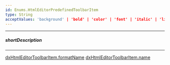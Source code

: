 ```yaml
---
id: Enums.HtmlEditorPredefinedToolbarItem
type: String
acceptValues: 'background' | 'bold' | 'color' | 'font' | 'italic' | 'link' | 'image' | 'size' | 'strike' | 'subscript' | 'superscript' | 'underline' | 'blockquote' | 'header' | 'increaseIndent' | 'decreaseIndent' | 'orderedList' | 'bulletList' | 'alignLeft' | 'alignCenter' | 'alignRight' | 'alignJustify' | 'codeBlock' | 'variable' | 'separator' | 'undo' | 'redo' | 'clear' | 'cellProperties' | 'tableProperties' | 'insertTable' | 'insertHeaderRow' | 'insertRowAbove' | 'insertRowBelow' | 'insertColumnLeft' | 'insertColumnRight' | 'deleteColumn' | 'deleteRow' | 'deleteTable'
---
```

---
##### shortDescription
<!-- Description goes here -->

---
<!-- Description goes here -->
[dxHtmlEditorToolbarItem.formatName](_hidden\dxHtmlEditorToolbarItem\formatName.md)
[dxHtmlEditorToolbarItem.name](_hidden\dxHtmlEditorToolbarItem\name.md)
